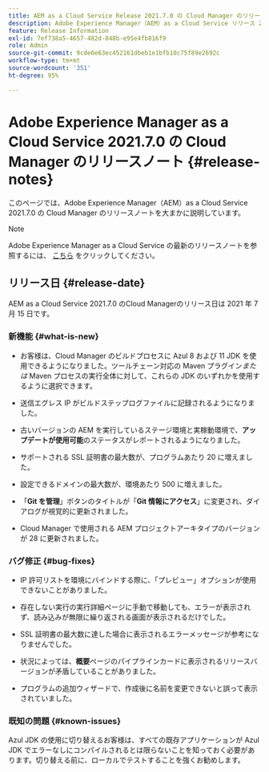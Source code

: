 ```yaml
---
title: AEM as a Cloud Service Release 2021.7.0 の Cloud Manager のリリースノート
description: Adobe Experience Manager（AEM）as a Cloud Service リリース 2021.7.0 の Cloud Manager のリリースノート
feature: Release Information
exl-id: 7ef738a5-4657-482d-848b-e95e4fb816f9
role: Admin
source-git-commit: 9cde6e63ec452161dbeb1e1bfb10c75f89e2692c
workflow-type: tm+mt
source-wordcount: '351'
ht-degree: 95%

---
```


# Adobe Experience Manager as a Cloud Service 2021.7.0 の Cloud Manager のリリースノート {#release-notes}

このページでは、Adobe Experience Manager（AEM）as a Cloud Service 2021.7.0 の Cloud Manager のリリースノートを大まかに説明しています。

>[!NOTE]
>Adobe Experience Manager as a Cloud Service の最新のリリースノートを参照するには、 [こちら](https://experienceleague.adobe.com/docs/experience-manager-cloud-service/content/release-notes/release-notes/release-notes-current.html?lang=ja) をクリックしてください。

## リリース日 {#release-date}

AEM as a Cloud Service 2021.7.0 のCloud Managerのリリース日は 2021 年 7 月 15 日です。


### 新機能 {#what-is-new}

* お客様は、Cloud Manager のビルドプロセスに Azul 8 および 11 JDK を使用できるようになりました。ツールチェーン対応の Maven プラグイン&#x200B;*または* Maven プロセスの実行全体に対して、これらの JDK のいずれかを使用するように選択できます。

* 送信エグレス IP がビルドステップログファイルに記録されるようになりました。

* 古いバージョンの AEM を実行しているステージ環境と実稼動環境で、**アップデートが使用可能**&#x200B;のステータスがレポートされるようになりました。

* サポートされる SSL 証明書の最大数が、プログラムあたり 20 に増えました。

* 設定できるドメインの最大数が、環境あたり 500 に増えました。

* 「**Git を管理**」ボタンのタイトルが「**Git 情報にアクセス**」に変更され、ダイアログが視覚的に更新されました。

* Cloud Manager で使用される AEM プロジェクトアーキタイプのバージョンが 28 に更新されました。

### バグ修正 {#bug-fixes}

* IP 許可リストを環境にバインドする際に、「プレビュー」オプションが使用できないことがありました。

* 存在しない実行の実行詳細ページに手動で移動しても、エラーが表示されず、読み込みが無限に繰り返される画面が表示されるだけでした。

* SSL 証明書の最大数に達した場合に表示されるエラーメッセージが参考になりませんでした。

* 状況によっては、**概要**&#x200B;ページのパイプラインカードに表示されるリリースバージョンが矛盾していることがありました。

* プログラムの追加ウィザードで、作成後に名前を変更できないと誤って表示されていました。

### 既知の問題 {#known-issues}

Azul JDK の使用に切り替えるお客様は、すべての既存アプリケーションが Azul JDK でエラーなしにコンパイルされるとは限らないことを知っておく必要があります。切り替える前に、ローカルでテストすることを強くお勧めします。
